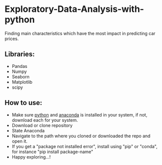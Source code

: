 # Exploratory-Data-Analysis-with-python
Finding main characteristics which have the most impact in predicting car prices.

## Libraries:
   * Pandas
   * Numpy
   * Seaborn
   * Matplotlib
   * scipy

## How to use:
   * Make sure [python](https://www.python.org) and [anaconda](https://www.anaconda.com) is installed in your system, if not, download each for your system.
   * Download or clone repository
   * State Anaconda
   * Navigate to the path where you cloned or downloaded the repo and open it.
   * If you get a "package not installed error", install using "pip" or "conda", for instance "pip install package-name"
   * Happy exploring...!
